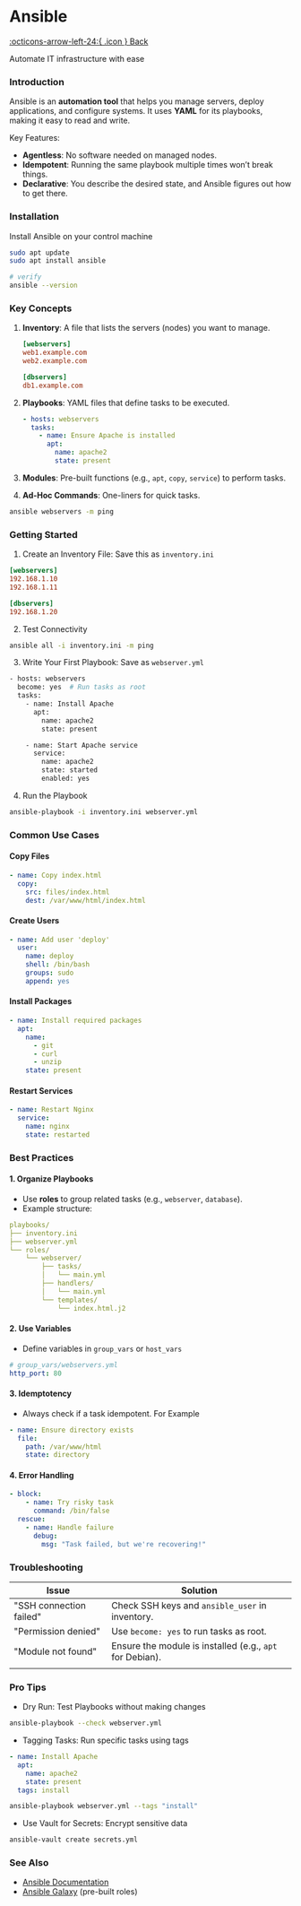 # Ansible

 [:octicons-arrow-left-24:{ .icon } Back](index.md)

Automate IT infrastructure with ease

### Introduction

Ansible is an **automation tool** that helps you manage servers, deploy applications, and configure systems. It uses **YAML** for its playbooks, making it easy to read and write.

Key Features:

- **Agentless**: No software needed on managed nodes.
- **Idempotent**: Running the same playbook multiple times won’t break things.
- **Declarative**: You describe the desired state, and Ansible figures out how to get there.

### Installation

Install Ansible on your control machine

````bash
sudo apt update  
sudo apt install ansible  

# verify 
ansible --version
````

### Key Concepts

1. **Inventory**: A file that lists the servers (nodes) you want to manage.

   ````ini
   [webservers]  
   web1.example.com  
   web2.example.com  
   
   [dbservers]  
   db1.example.com  
   ````

2. **Playbooks**: YAML files that define tasks to be executed.

   ````yaml
   - hosts: webservers  
     tasks:  
       - name: Ensure Apache is installed  
         apt:  
           name: apache2  
           state: present  
   ````

3. **Modules**: Pre-built functions (e.g., `apt`, `copy`, `service`) to perform tasks.

4. **Ad-Hoc Commands**: One-liners for quick tasks.

````bash
ansible webservers -m ping
````

### Getting Started

1. Create an Inventory File: Save this as `inventory.ini`

````ini
[webservers]
192.168.1.10
192.168.1.11

[dbservers]  
192.168.1.20
````

2. Test Connectivity

````bash
ansible all -i inventory.ini -m ping
````

3. Write Your First Playbook: Save as `webserver.yml`

````bash
- hosts: webservers  
  become: yes  # Run tasks as root  
  tasks:  
    - name: Install Apache  
      apt:  
        name: apache2  
        state: present  

    - name: Start Apache service  
      service:  
        name: apache2  
        state: started  
        enabled: yes  
````

4. Run the Playbook

````bash
ansible-playbook -i inventory.ini webserver.yml
````

### Common Use Cases

#### Copy Files

````yaml
- name: Copy index.html  
  copy:  
    src: files/index.html  
    dest: /var/www/html/index.html  
````

#### Create Users

````yaml
- name: Add user 'deploy'  
  user:  
    name: deploy  
    shell: /bin/bash  
    groups: sudo  
    append: yes  
````

#### Install Packages

````yaml
- name: Install required packages  
  apt:  
    name:  
      - git  
      - curl  
      - unzip  
    state: present  
````

#### Restart Services

````yaml
- name: Restart Nginx  
  service:  
    name: nginx  
    state: restarted  
````

### Best Practices

#### 1. Organize Playbooks

* Use **roles** to group related tasks (e.g., `webserver`, `database`).
* Example structure:

````yaml
playbooks/  
├── inventory.ini  
├── webserver.yml  
└── roles/  
    └── webserver/  
        ├── tasks/  
        │   └── main.yml  
        ├── handlers/  
        │   └── main.yml  
        └── templates/  
            └── index.html.j2  
````

#### 2. Use Variables

* Define variables in `group_vars` or `host_vars`

````yaml
# group_vars/webservers.yml  
http_port: 80  
````

#### 3. Idemptotency

* Always check if a task idempotent. For Example

````yaml
- name: Ensure directory exists  
  file:  
    path: /var/www/html  
    state: directory  
````

#### 4. Error Handling

````yaml
- block:  
    - name: Try risky task  
      command: /bin/false  
  rescue:  
    - name: Handle failure  
      debug:  
        msg: "Task failed, but we're recovering!"  
````

### Troubleshooting

| Issue                   | Solution                                                 |
| ----------------------- | -------------------------------------------------------- |
| "SSH connection failed" | Check SSH keys and `ansible_user` in inventory.          |
| "Permission denied"     | Use `become: yes` to run tasks as root.                  |
| "Module not found"      | Ensure the module is installed (e.g., `apt` for Debian). |
|                         |                                                          |

### Pro Tips

* Dry Run: Test Playbooks without making changes

````bash
ansible-playbook --check webserver.yml  
````

* Tagging Tasks: Run specific tasks using tags

````yaml
- name: Install Apache  
  apt:  
    name: apache2  
    state: present  
  tags: install  
````

````bash
ansible-playbook webserver.yml --tags "install"  
````

* Use Vault for Secrets: Encrypt sensitive data

````bash
ansible-vault create secrets.yml  
````

### See Also

* [Ansible Documentation](https://docs.ansible.com/)
* [Ansible Galaxy](https://galaxy.ansible.com/) (pre-built roles)
